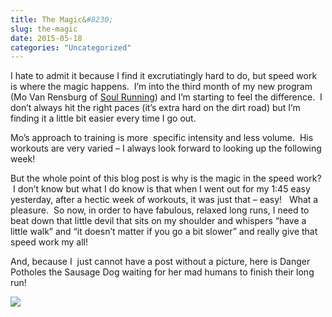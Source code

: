 ```yaml
---
title: The Magic&#8230;
slug: the-magic
date: 2015-05-18
categories: "Uncategorized"
---
```


<p>I hate to admit it because I find it excrutiatingly hard to do, but speed work is where the magic happens.  I’m into the third month of my new program (Mo Van Rensburg of <a title="Check it out here!" href="http://soulrunning.co.za/">Soul Running</a>) and I’m starting to feel the difference.  I don’t always hit the right paces (it’s extra hard on the dirt road) but I’m finding it a little bit easier every time I go out.</p>
<p>Mo’s approach to training is more  specific intensity and less volume.  His workouts are very varied – I always look forward to looking up the following week!</p>
<p>But the whole point of this blog post is why is the magic in the speed work?  I don’t know but what I do know is that when I went out for my 1:45 easy yesterday, after a hectic week of workouts, it was just that – easy!   What a pleasure.  So now, in order to have fabulous, relaxed long runs, I need to beat down that little devil that sits on my shoulder and whispers “have a little walk” and “it doesn’t matter if you go a bit slower” and really give that speed work my all!</p>
<p>And, because I  just cannot have a post without a picture, here is Danger Potholes the Sausage Dog waiting for her mad humans to finish their long run!</p>
<p><img src="http://res.cloudinary.com/dy6grlu8z/image/upload/v1558842064/hfrzt7dme8po2usz51o4.jpg"/></p>







